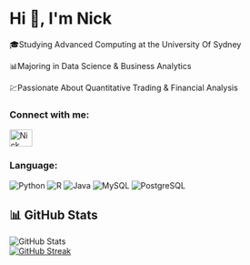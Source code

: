 <h1 align="left">Hi 👋, I'm Nick</h1>

🎓Studying Advanced Computing at the University Of Sydney

📊Majoring in Data Science & Business Analytics

💹Passionate About Quantitative Trading & Financial Analysis

<!-- Connect with me -->
<h3 align="left">Connect with me:</h3>
<p align="left">
  <a href="https://www.linkedin.com/in/nick-mai-601b7b292/" target="_blank" rel="noopener noreferrer">
    <img align="center" src="https://raw.githubusercontent.com/rahuldkjain/github-profile-readme-generator/master/src/images/icons/Social/linked-in-alt.svg" alt="Nick Mai LinkedIn" height="30" width="40" />
  </a>
</p>

<!-- Tech Stack -->
<h3 align="left">Language:</h3>
<p align="left">
  <img src="https://img.shields.io/badge/PYTHON-3776AB?style=for-the-badge&logo=python&logoColor=white" alt="Python" />
  <img src="https://img.shields.io/badge/R-276DC3?style=for-the-badge&logo=r&logoColor=white" alt="R" />
  <img src="https://img.shields.io/badge/JAVA-ED8B00?style=for-the-badge&logo=openjdk&logoColor=white" alt="Java" />
  <!-- SQL (replaces HTML5) -->
  <img src="https://img.shields.io/badge/MySQL-4479A1?style=for-the-badge&logo=mysql&logoColor=white" alt="MySQL" />
  <img src="https://img.shields.io/badge/PostgreSQL-4169E1?style=for-the-badge&logo=postgresql&logoColor=white" alt="PostgreSQL" />
</p>


## 📊 GitHub Stats  

![GitHub Stats](https://github-readme-stats.vercel.app/api?username=Nick-Mai&show_icons=true&theme=tokyonight)  
[![GitHub Streak](https://github-readme-streak-stats-eight.vercel.app/?user=nicky11201&theme=tokyonight)](https://git.io/streak-stats)


